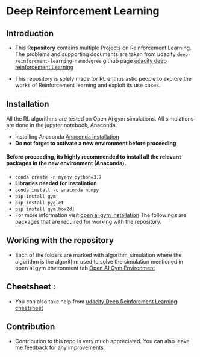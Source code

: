 # Deep Reinforcement Learning 

## Introduction
* This **Repository** contains multiple Projects on Reinforcement Learning. The problems and supporting documents are taken from udacity `deep-reinforcment-learning-nanodegree` github page [udacity deep reinforcement Learning](https://github.com/udacity/deep-reinforcement-learning)

* This repository is solely made for RL enthusiastic people to explore the works of Reinforcement learning and exploit its use cases. 

## Installation 
All the RL algorithms are tested on Open Ai gym simulations. All simulations are done in the jupyter notebook, Anaconda.
* Installing Anaconda [Anaconda installation](https://www.anaconda.com/distribution/)
* **Do not forget to activate a new environment before proceeding**
#### **Before proceeding, its highly recommended to install all the relevant packages in the new environment (Anaconda).**
* `conda create -n myenv python=3.7`
* **Libraries needed for installation**
* `conda install -c anaconda numpy`
* `pip install gym`
* `pip install pyglet`
* `pip install gym[box2d]`
* For more information visit [open ai gym installation](https://towardsdatascience.com/how-to-install-openai-gym-in-a-windows-environment-338969e24d30)
The followings are packages that are required for working with the repository.

## Working with the repository
* Each of the folders are marked with algorthm_simulation where the algorithm is the algorithm used to solve the simulation mentioned in open ai gym environment tab [Open AI Gym Environment](https://gym.openai.com/envs/)

## Cheetsheet :
* You can also take help from [udacity Deep Reinforcment Learning cheetsheet](https://github.com/akashkmr27089/Deep-Reinforcemnt-Learning-ALL-/blob/master/cheatsheet.pdf)

## Contribution
* Contribution to this repo is very much appreciated. You can also leave me feedback for any improvements.

